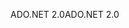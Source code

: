 <span data-ttu-id="410ba-101">ADO.NET 2.0</span><span class="sxs-lookup"><span data-stu-id="410ba-101">ADO.NET 2.0</span></span>